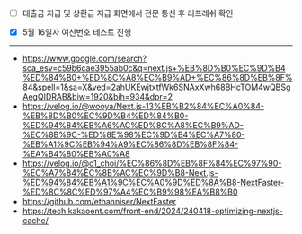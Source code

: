 - [ ] 대출금 지급 및 상환급 지급 화면에서 전문 통신 후 리프레쉬 확인
- [x] 5월 16일자 여신번호 테스트 진행


***
- https://www.google.com/search?sca_esv=c59b6cae3955ab0c&q=next.js+%EB%8D%B0%EC%9D%B4%ED%84%B0+%ED%8C%A8%EC%B9%AD+%EC%86%8D%EB%8F%84&spell=1&sa=X&ved=2ahUKEwjtxtfWk6SNAxXwh68BHcTOM4wQBSgAegQIDRAB&biw=1920&bih=934&dpr=2
- https://velog.io/@wooya/Next.js-13%EB%B2%84%EC%A0%84-%EB%8D%B0%EC%9D%B4%ED%84%B0-%ED%94%84%EB%A6%AC%ED%8C%A8%EC%B9%AD-%EC%8B%9C-%ED%8E%98%EC%9D%B4%EC%A7%80-%EB%A1%9C%EB%94%A9%EC%86%8D%EB%8F%84-%EA%B4%80%EB%A0%A8
- https://velog.io/@o1_choi/%EC%86%8D%EB%8F%84%EC%97%90-%EC%A7%84%EC%8B%AC%EC%9D%B8-Next.js-%ED%94%84%EB%A1%9C%EC%A0%9D%ED%8A%B8-NextFaster-%ED%8C%8C%ED%97%A4%EC%B9%98%EA%B8%B0
- https://github.com/ethanniser/NextFaster
- https://tech.kakaoent.com/front-end/2024/240418-optimizing-nextjs-cache/